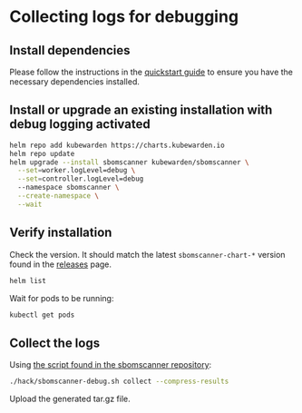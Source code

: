 # Collecting logs for debugging

## Install dependencies

Please follow the instructions in the [quickstart guide](../installation/quickstart.md#requirements) to ensure you have the necessary dependencies installed.

## Install or upgrade an existing installation with debug logging activated

```bash
helm repo add kubewarden https://charts.kubewarden.io
helm repo update
helm upgrade --install sbomscanner kubewarden/sbomscanner \
  --set=worker.logLevel=debug \
  --set=controller.logLevel=debug
  --namespace sbomscanner \
  --create-namespace \
  --wait
```

## Verify installation

Check the version. It should match the latest `sbomscanner-chart-*` version found in the [releases](https://github.com/kubewarden/sbomscanner/releases) page.

```bash
helm list
```

Wait for pods to be running:

```bash
kubectl get pods
```

## Collect the logs

Using [the script found in the sbomscanner repository](https://github.com/kubewarden/sbomscanner/blob/main/hack/sbomscanner-debug.sh):

```bash
./hack/sbomscanner-debug.sh collect --compress-results
```

Upload the generated tar.gz file.
